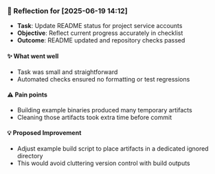 ### :book: Reflection for [2025-06-19 14:12]
  - **Task**: Update README status for project service accounts
  - **Objective**: Reflect current progress accurately in checklist
  - **Outcome**: README updated and repository checks passed

#### :sparkles: What went well
  - Task was small and straightforward
  - Automated checks ensured no formatting or test regressions

#### :warning: Pain points
  - Building example binaries produced many temporary artifacts
  - Cleaning those artifacts took extra time before commit

#### :bulb: Proposed Improvement
  - Adjust example build script to place artifacts in a dedicated ignored directory
  - This would avoid cluttering version control with build outputs
